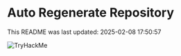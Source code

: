 # Auto Regenerate Repository

This README was last updated: 2025-02-08 17:50:57

 ![TryHackMe](https://tryhackme.com/badge/533634)